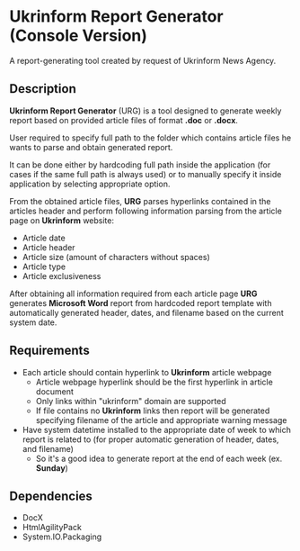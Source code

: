 # Ukrinform Report Generator (Console Version)
A report-generating tool created by request of Ukrinform News Agency.

## Description
**Ukrinform Report Generator** (URG) is a tool designed to generate weekly report based on provided article files of format **.doc** or **.docx**.

User required to specify full path to the folder which contains article files he wants to parse and obtain generated report.

It can be done either by hardcoding full path inside the application (for cases if the same full path is always used) or to manually specify it inside application
by selecting appropriate option.

From the obtained article files, **URG** parses hyperlinks contained in the articles header and perform following information parsing from the article page on **Ukrinform** website:
- Article date
- Article header
- Article size (amount of characters without spaces)
- Article type
- Article exclusiveness

After obtaining all information required from each article page **URG** generates **Microsoft Word** report from hardcoded report template with automatically
generated header, dates, and filename based on the current system date.

## Requirements
- Each article should contain hyperlink to **Ukrinform** article webpage
  - Article webpage hyperlink should be the first hyperlink in article document
  - Only links within "ukrinform" domain are supported
  - If file contains no **Ukrinform** links then report will be generated specifying filename of the article and appropriate warning message
- Have system datetime installed to the appropriate date of week to which report is related to (for proper automatic generation of header, dates, and filename)
  - So it's a good idea to generate report at the end of each week (ex. **Sunday**) 

## Dependencies
- DocX
- HtmlAgilityPack
- System.IO.Packaging
